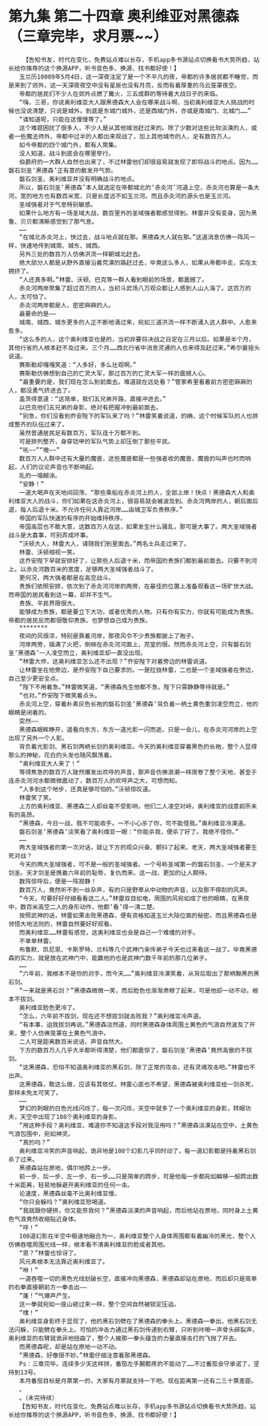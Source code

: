 # 第九集 第二十四章 奥利维亚对黑德森（三章完毕，求月票~~）
        【告知书友，时代在变化，免费站点难以长存，手机app多书源站点切换看书大势所趋，站长给你推荐的这个换源APP，听书音色多、换源、找书都好使！】
       玉兰历10009年5月4日，这一深夜注定了是一个不平凡的夜，帝都的许多居民都不睡觉，而是来到了郊外，这一天深夜夜空中没有星辰也没有月亮，反而有着厚重的乌云笼罩夜空。
       帝都的居民们不少人在郊外点燃了篝火，三五成群的等待着大战日子的来临。
       “嗨，三哥，你说奥利维亚大人跟黑德森大人会在哪来战斗啊，当初奥利维亚大人挑战的时候也没说清楚，只说是城外。到底是东城门城外，还是西城门外，亦或是南城门、北城门……”
       “谁知道呢，只能在这慢慢等了。”
       这个难题困扰了很多人，不少人是从其他城池赶过来的。除了少数对这些比较淡漠的人，或者一些魔法师外，帝都中过半的人都出来观战了，加上其他城市的人，足有数百万人。
       如今帝都的四个城门外，都有人聚集。
       没人知道，战斗到底会在哪里举行。
       伯爵府的一大群人自然也出来了，不过林雷他们却很容易就发现了即将战斗的地点。因为……磐石剑圣‘黑德森’正有意的散发开气势。
       磐石剑圣、奥利维亚并没有明确战斗的地点。
       所以，磐石剑圣‘黑德森’本人就选定在帝都城北的‘赤炎河’河道上空，赤炎河也算是一条大河，宽的地方也有数百米宽，只是长度远不如玉兰河。而且赤炎河的源头也是玉兰河。
       圣域强者对于气息特别敏感。
       如果什么地方有一场圣域大战，数百里外的圣域强者都感觉得到。林雷并没有变身，因为黑鲁、贝贝都清晰感觉到了那气息。
       ……
       “在城北赤炎河上，快过去，战斗地点就在那。黑德森大人就在那。”这道消息仿佛一阵风一样，快速地传到城南、城东、城西。
       另外三处的数百万人仿佛洪流一样朝城北赶去。
       绝大部分人都是从野外直接沿着荒漠的路赶过去，毕竟这么多人，如果从帝都中走，实在太拥挤了。
       “人还真多啊。”林雷、沃顿、巴克等一群人看到眼前的场景，都震撼了。
       赤炎河两岸聚集了超过百万的人，当初斗武场八万观众都让人感到人山人海了。这百万的人，太可怕了。
       赤炎河两岸都是人，密密麻麻的人。
       最要命的是——
       城南、城西、城东更多的人正不断地涌过来，宛如三道洪流一样不断涌入这人群中。人愈来愈多。
       “这么多的人，这个奥利维亚也是的，当初非要将决战之日定在三月以后。如果是半个月，其他行省的人根本赶不及过来。三个月……西北行省中消息灵通的人也来得及赶过来。”希尔曼摇头说道。
       赛斯勒却嘎嘎笑道：“人多好，多么壮观啊。”
       赛斯勒仿佛想到自己的亡灵大军，那过百万的亡灵大军一样的震撼人心。
       “最重要的是，我们现在怎么到前面去。难道就在远处看？”管家希里看着前方密密麻麻的人，都没勇气挤进去了。
       盖茨得意道：“这简单，我们五兄弟开路，直接冲进去。”
       以巴克他们五兄弟的身影，绝对有把握冲到最前面去。
       “别急，你们没看到乔安陛下的军队来了吗？”林雷笑着说道，的确，这个时候军队的人也排成整齐的队伍过来了。
       虽然普通居民足有数百万，军队连十万都不到。
       可是排列整齐，身穿铠甲的军队气势上却压倒了那些平民。
       “吼~~”“嗷~~”
       数百万人人群中还有大量的魔兽，这些魔兽都是一些强者收的魔兽，魔兽的叫声也时而响起，人们的议论声音也不断响起。
       乱的一塌糊涂。
       “安静！”
       一道大喝声在天地间回荡，“那些乘船在赤炎河上的人，全部上岸！快点！黑德森大人和奥利维亚大人的战斗，你们如果在这赤炎河上，很容易就会被波及到。赤炎河两岸的人，朝后面后退，每人后退十米。不允许任何人靠近河岸……由城卫军负责秩序。”
       帝国的军队快速的有序的开始维持秩序。
       帝国高层也不敢大意，这数百万人在这，如果发生什么骚乱，那可是大事了。两大圣域强者战斗是大喜事，可别弄成坏事。
       “沃顿大人，林雷大人，请随我们到里面去。”两名士兵走过来了。
       林雷、沃顿相视一笑。
       这乔安陛下早就安排好了，让那些人后退十米，而帝国的贵族们都到最前面去。只要不到河上。以赤炎河数百米的宽度，足够两大圣域强者战斗了。
       更何况，两大强者都是在高空战斗。
       贵族们依照安排，依次到了赤炎河河岸的两旁，在最佳的位置上准备观看这一场旷世大战。而帝国的居民看到这一幕，却并不生气。
       贵族、平民界限很大。
       能够成为贵族，都是要立下大功，或者优秀的人物。只有你有实力，你就有可能成为贵族。帝都的居民反而都很敬仰贵族，也梦想自己成为贵族。
       ********
       夜间的风很凉，特别是靠着河岸，那夜风令不少贵族都披上了袍子。
       河岸两旁，插满了火把，倒映在赤炎河河面上，亮堂的很。然而赤炎河上空，只有磐石剑圣‘黑德森’一人凌空而立，奥利维亚却一直没出现。
       “林雷大师，这奥利维亚怎么还不出现？”乔安陛下对着旁边的林雷说道。
       让林雷坐在他旁边，是乔安陛下自己要求的。一是拉拢林雷，二也是一个圣域强者在旁边，自己至少更安全点。
       “陛下不用着急。”林雷微笑道，“黑德森先生他都不急，陛下只需静静等待就是。”
       “也对。”乔安陛下微笑着点头。
       赤炎河上空，穿着朴素灰色长袍的磐石剑圣‘黑德森’背负着一柄土黄色重剑凌空而立，他的眼睛是闭着的。
       突然——
       黑德森眼眸睁开，遥看向东方，东方一道光影一闪而逝，只是一会儿，在赤炎河河岸的上空出现了另外一个人影。
       背负着光影剑、黑石剑两柄长剑的奥利维亚。今天的奥利维亚穿着黑色的长袍，整个人显得那么的神秘，花白的头发也随风飘荡着。
       “奥利维亚大人来了！”
       等得焦急的数百万人陡然爆发出欢呼的声音，那声音仿佛浪潮一样席卷了整个天地，甚至于连赤炎河河水都微微震动了，数百万人的欢呼声之大，可想而知。
       “人多到这个地步，还真是够可怕的。”沃顿惊叹道。
       林雷笑了笑。
       上方的奥利维亚、黑德森二人却丝毫不受影响，他们二人凌空对峙，奥利维亚的战意前所未有的高昂。
       “黑德森，今日一战，我不可能收手。一不小心杀了你，可不能怪我。”奥利维亚冷漠道。
       磐石剑圣‘黑德森’淡笑看了奥利维亚一眼：“你能杀我，便杀了好了。我绝不怪你。”
       ……
       两大圣域强者的第一次对话，就让下方的观众兴奋、颤抖了起来。老天，两大圣域强者要生死对战？
       今天的两大圣域强者，可不是一般的圣域强者。一个号称圣域第一的磐石剑圣，一个是天才剑圣。天才剑圣是携着六年前的耻辱，复仇而来。这一战，更加的让人期待。
       数阵惊呼后，便是一阵寂静！
       数百万人，竟然听不到一丝杂声，有的只是野草从中动物的声音，以及那不停刮的风声。
       “今天，可要好好仔细看看这二人。”林雷双目如电，周围的风宛如成了他的眼睛，在黑夜中，数百米高空二人的身形动作，他都‘看’得一清二楚。
       按照武神的话，林雷如果击败黑德森，便有资格知道玉兰大陆位面的秘密。而且黑德森也是领悟大地法则的，林雷自然要好好观看。
       而奥利维亚……林雷有感觉，这奥利维亚也会是自己一个难缠的对手。
       不单单林雷。
       布鲁默、凯尼恩、卡斯罗特、兰科等几个武神门亲传弟子今天也过来看这一战了。毕竟黑德森的实力，就是放在武神门中，能赢他的也是武神门数千年前的那几位弟子。
       ……
       “六年前，我根本不是你的对手，而今天……”奥利维亚冷漠笑着，从背后取出了那柄黝黑的黑石剑。
       “一来就是黑石剑？”黑德森微微一笑，而后脸色也渐渐肃穆了起来，可是他却一动不动，根本不拔剑。
       奥利维亚脸色更冷了。
       “怎么，六年前不拔剑，现在还不想拔剑就击败我？”奥利维亚冷声道。
       “有本事，迫我拔剑再说。”黑德森淡然道，同时黑德森身体周围土黄色的气浪自然波及了开来，整个人仿佛笼罩在土黄色气浪中。
       二人可是距离数百米说话，声音自然大。
       下方的数百万人几乎大半都听得清楚，他们都震惊了，磐石剑圣‘黑德森’竟然高傲的不拔剑。
       “这黑德森，恐怕不知道奥利维亚的黑石剑，除了正常的攻击，还有灵魂攻击吧。”林雷也不出声。
       这黑德森，敢这么做，应该有其依仗。林雷心底也不希望，黑德森被奥利维亚给一剑杀死，那样未免太可笑了。
       ……
       梦幻的刺眼的白色光线闪烁了，每一次闪烁，天空中就多了一个奥利维亚的身影，转眼功夫，天空中出现了108个奥利维亚的身影。
       “用这种手段？奥利维亚，难道你不知道这手段对我没用吗？”黑德森淡漠站在空中，土黄色气浪包围中，宛如神灵。
       “真的吗？”
       奥利维亚冷笑的声音响起，诡异地是108个幻影几乎同时动了，每一道幻影都是持着黑石剑杀了过来。
       黑德森站在原地，偶尔地跨上一步。
       前一步、后一步、左一步、右一步……只是简单的跨步，可是他每一步都宛如瞬移一般跨出数十米距离，轻易地躲避开奥利维亚的任何一击。
       论速度，黑德森丝毫不比奥利维亚慢。
       “你只会躲吗？”奥利维亚怒喝道。
       “我就跟你硬拼，你又能奈我何？”黑德森淡漠的声音响起，而后他站在原地，同时身上土黄色气浪竟然收缩贴近身体。
       “呼！”
       108道幻影在半空中极速地融合为一，奥利维亚整个人身体周围都有着幽冷的黑光，整个人仿佛吞噬周围光线一样，根本看不清奥利维亚的脸或者其他。
       “恩？”林雷也惊讶了。
       风元素根本无法靠近奥利维亚了。
       “咻！”
       一道吞噬一切的黑色光线划破长空，直接冲向黑德森，黑德森却站在原地，而后却只是简单的右拳直接朝前方一拳击出——
       “蓬！”气爆声产生。
       这一拳就宛如一座山砸过来一样，整个空间自然被锁定压迫。
       “噗！”
       奥利维亚身影终于显现了，他的黑石剑劈在了黑德森的拳头上。黑德森一拳出，他黑石剑无法闪躲，只能劈在拳头上。可怕的冲击力通过黑石剑传递到右臂，只听到咔嚓一声骨头碎裂声，奥利维亚的右臂就诡异地扭曲了，整个人被那一拳头蕴含的力量直接击打的飞抛了开去。
       而黑德森呢，却是站在原地一动不动。
       “黑德森，好像很不妙。”林雷仔细注意着那黑德森。
       Ps：三章完毕。连续多少天这样拼，番茄左手腕都疼的不能动了……不过番茄会守承诺了，坚持到13号。
       本月番茄目标是月票第一的，大家有月票就支持一下吧。现在距离第一还有二三十票差距。
       。
       。（未完待续）
       【告知书友，时代在变化，免费站点难以长存，手机app多书源站点切换看书大势所趋，站长给你推荐的这个换源APP，听书音色多、换源、找书都好使！】